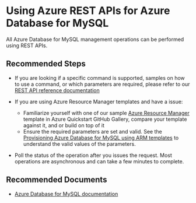<properties
    pageTitle="Design, Development, and APIs for MySQL - REST"
    description="Design, Development, and APIs for MySQL - REST"
    service="microsoft.dbformysql"
    resource="servers"
    authors="jan-eng"
    ms.author="janeng"
    displayOrder="330"
    selfHelpType="generic"
    supportTopicIds="32640088"
    resourceTags="servers, databases"
    productPesIds="16221"
    cloudEnvironments="public"
    articleId="bdff2bb9-1323-472a-973b-b3f2675fdd83"
/>

# Using Azure REST APIs for Azure Database for MySQL

All Azure Database for MySQL management operations can be performed using REST APIs.

## **Recommended Steps**

* If you are looking if a specific command is supported, samples on how to use a command, or which parameters are required, please refer to our [REST API reference documentation](https://docs.microsoft.com/rest/api/mysql/)
* If you are using Azure Resource Manager templates and have a issue:

    * Familiarize yourself with one of our sample [Azure Resource Manager](https://github.com/Azure/azure-quickstart-templates/tree/master/101-managed-mysql-with-vnet) template in Azure Quickstart GitHub Gallery, compare your template against it, and or build on top of it
    * Ensure the required parameters are set and valid. See the [Provisioning Azure Database for MySQL using ARM templates](https://docs.microsoft.com/azure/mysql/tutorial-provision-mysql-server-using-azure-resource-manager-templates#create-an-azure-database-for-mysql-server-with-vnet-service-endpoint-using-azure-resource-manager-template) to understand the valid values of the parameters.

* Poll the status of the operation after you issues the request. Most operations are asynchronous and can take a few minutes to complete.

## **Recommended Documents**

* [Azure Database for MySQL documentation](https://docs.microsoft.com/azure/mysql/)
